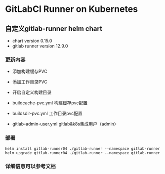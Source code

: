 # GitLabCI Runner on Kubernetes 


## 自定义gitlab-runner  helm chart  
- chart version 0.15.0
- gitlab runner version 12.9.0

### 更新内容
- 添加构建缓存PVC
- 添加工作目录PVC
- 开启自定义构建目录


- buildcache-pvc.yml  构建缓存pvc配置
- buildsdir-pvc.yml   工作目录pvc配置
- gitlab-admin-user.yml gitlab&k8s集成用户（admin）


### 部署
```
helm install gitlab-runner04 ./gitlab-runner --namespace gitlab-runner
helm upgrade gitlab-runner04 ./gitlab-runner --namespace gitlab-runner

```

### 详细信息可以参考文档
